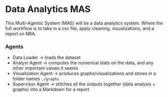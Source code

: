 # Data Analytics MAS
This Multi-Agentic System (MAS) will be a data analytics system. Where the full workflow is to take in a csv file, apply cleaning, visualizations, and a report on NBA.

### Agents 
- Data Loader -> loads the dataset
- Analyst Agent -> computes the numerical stats on the data, and any other important values it seems
- Visualization Agent -> produces graphs/visualizations and stores in a folder names   `./graphs`
- Supervisor Agent -> stitches all the outputs together (data analysis + graphs) into a Markdown for a report

